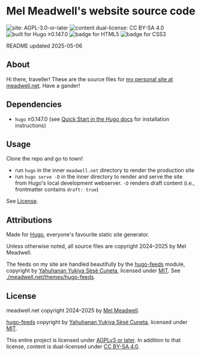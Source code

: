 # Mel Meadwell's website source code

![site: AGPL-3.0-or-later](https://img.shields.io/badge/license-AGPL--3.0--or--later-indianred?labelColor=darkslategrey)
![content dual-license: CC BY-SA 4.0](https://img.shields.io/badge/content_dual--license-CC_BY--SA_4.0-indianred?labelColor=darkslategrey)
![built for Hugo ≥0.147.0](https://img.shields.io/badge/built_for-Hugo_%E2%89%A50.147.0-deeppink?logo=hugo&logoColor=white&labelColor=darkslategrey)
![badge for HTML5](https://img.shields.io/badge/HTML5-tomato?logo=html5&logoColor=white)
![badge for CSS3](https://img.shields.io/badge/CSS3-tomato?logo=css3&logoColor=white)

README updated 2025-05-06

## About

Hi there, traveller! These are the source files for [my personal site at meadwell.net](https://meadwell.net). Have a gander!

## Dependencies

- `hugo` ≥0.147.0 (see [Quick Start in the Hugo docs](https://gohugo.io/getting-started/quick-start/) for installation instructions)

## Usage

Clone the repo and go to town!

- run `hugo` in the inner `meadwell.net` directory to render the production site
- run `hugo serve -D` in the inner directory to render and serve the site from Hugo's local development webserver. `-D` renders draft content (i.e., frontmatter contains `draft: true`)

See [License](#license).

## Attributions

Made for [Hugo](https://gohugo.io/), everyone's favourite static site generator.

Unless otherwise noted, all source files are copyright 2024–2025 by Mel Meadwell.

The feeds on my site are handled beautifully by the [hugo-feeds](https://codeberg.org/yelosan/hugo-feeds) module, copyright by [Yahuhanan Yukiya Sèsè Cuneta](https://youronly.one/), licensed under [MIT](https://github.com/qx-7/meadwell.net/blob/main/meadwell.net/themes/hugo-feeds/LICENSE.markdown). See [./meadwell.net/themes/hugo-feeds](https://github.com/qx-7/meadwell.net/blob/main/meadwell.net/themes/hugo-feeds).

## License

meadwell.net copyright 2024–2025 by [Mel Meadwell](https://meadwell.net).

[hugo-feeds](https://codeberg.org/yelosan/hugo-feeds) copyright by [Yahuhanan Yukiya Sèsè Cuneta](https://youronly.one/), licensed under [MIT](https://github.com/qx-7/meadwell.net/blob/main/meadwell.net/themes/hugo-feeds/LICENSE.markdown).

This entire project is licensed under [AGPLv3 or later](https://github.com/qx-7/meadwell.net/blob/main/LICENSE.AGPL-3.0-or-later.markdown). In addition to that license, content is dual-licensed under [CC BY-SA 4.0](https://github.com/qx-7/meadwell.net/blob/main/LICENSE.CC-BY-SA-4.0.markdown).
